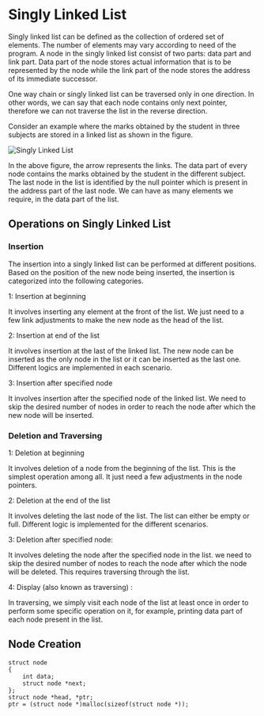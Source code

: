 
# Singly Linked List

Singly linked list can be defined as the collection of ordered set of elements. The number of elements may vary according to need of the program. A node in the singly linked list consist of two parts: data part and link part. Data part of the node stores actual information that is to be represented by the node while the link part of the node stores the address of its immediate successor.

One way chain or singly linked list can be traversed only in one direction. In other words, we can say that each node contains only next pointer, therefore we can not traverse the list in the reverse direction.

Consider an example where the marks obtained by the student in three subjects are stored in a linked list as shown in the figure.




![Singly Linked List](https://github.com/saielnaik/Data-Structure-in-C/blob/main/Singly%20Linked%20list/singly-link-list.png)


In the above figure, the arrow represents the links. The data part of every node contains the marks obtained by the student in the different subject. The last node in the list is identified by the null pointer which is present in the address part of the last node. We can have as many elements we require, in the data part of the list.

## Operations on Singly Linked List

### Insertion
The insertion into a singly linked list can be performed at different positions. Based on the position of the new node being inserted, the insertion is categorized into the following categories.

1: Insertion at beginning

It involves inserting any element at the front of the list. We just need to a few link adjustments to make the new node as the head of the list.

2: Insertion at end of the list

It involves insertion at the last of the linked list. The new node can be inserted as the only node in the list or it can be inserted as the last one. Different logics are implemented in each scenario.

3: Insertion after specified node

It involves insertion after the specified node of the linked list. We need to skip the desired number of nodes in order to reach the node after which the new node will be inserted.

### Deletion and Traversing

1: Deletion at beginning

It involves deletion of a node from the beginning of the list. This is the simplest operation among all. It just need a few adjustments in the node pointers.

2: Deletion at the end of the list

It involves deleting the last node of the list. The list can either be empty or full. Different logic is implemented for the different scenarios.

3: Deletion after specified node: 

It involves deleting the node after the specified node in the list. we need to skip the desired number of nodes to reach the node after which the node will be deleted. This requires traversing through the list.

4: Display (also known as traversing) : 	

In traversing, we simply visit each node of the list at least once in order to perform some specific operation on it, for example, printing data part of each node present in the list.

## Node Creation

    struct node   
    {  
        int data;   
        struct node *next;  
    };  
    struct node *head, *ptr;   
    ptr = (struct node *)malloc(sizeof(struct node *));  